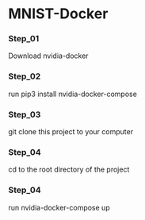 # MNIST-Docker

### Step_01

Download nvidia-docker

### Step_02

run pip3 install nvidia-docker-compose

### Step_03

git clone this project to your computer

### Step_04

cd to the root directory of the project

### Step_04

run nvidia-docker-compose up
